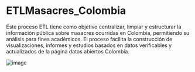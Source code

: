 # ETLMasacres_Colombia
Este proceso ETL tiene como objetivo centralizar, limpiar y estructurar la información pública sobre masacres ocurridas en Colombia, permitiendo su análisis para fines académicos. El proceso facilita la construcción de visualizaciones, informes y estudios basados en datos verificables y actualizados de la página datos abiertos Colombia.

![image](https://github.com/user-attachments/assets/fd8a4c37-23e9-448d-ad50-4de2472d89a8)

